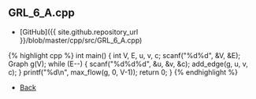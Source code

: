 ## GRL_6_A.cpp

- [GitHub]({{ site.github.repository_url }}/blob/master/cpp/src/GRL_6_A.cpp)

{% highlight cpp %}
int main() {
  int V, E, u, v, c;
  scanf("%d%d", &V, &E);
  Graph<int> g(V);
  while (E--) {
    scanf("%d%d%d", &u, &v, &c);
    add_edge(g, u, v, c);
  }
  printf("%d\n", max_flow(g, 0, V-1));
  return 0;
}
{% endhighlight %}

- [Back](../..)

